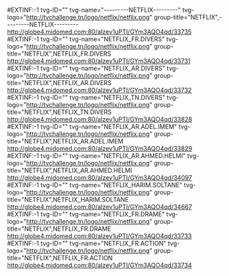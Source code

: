 #EXTINF:-1 tvg-ID="" tvg-name="---------NETFLIX---------" tvg-logo="http://tvchallenge.tn/logo/netflix/netflix.png" group-title="NETFLIX",---------NETFLIX---------
http://globe4.midomed.com:80/aIzev1uPTI/GYm3AQO4qd/33735
#EXTINF:-1 tvg-ID="" tvg-name="NETFLIX_FR.DIVERS" tvg-logo="http://tvchallenge.tn/logo/netflix/netflix.png" group-title="NETFLIX",NETFLIX_FR.DIVERS
http://globe4.midomed.com:80/aIzev1uPTI/GYm3AQO4qd/33731
#EXTINF:-1 tvg-ID="" tvg-name="NETFLIX_AR.DIVERS" tvg-logo="http://tvchallenge.tn/logo/netflix/netflix.png" group-title="NETFLIX",NETFLIX_AR.DIVERS
http://globe4.midomed.com:80/aIzev1uPTI/GYm3AQO4qd/33732
#EXTINF:-1 tvg-ID="" tvg-name="NETFLIX_TN.DIVERS" tvg-logo="http://tvchallenge.tn/logo/netflix/netflix.png" group-title="NETFLIX",NETFLIX_TN.DIVERS
http://globe4.midomed.com:80/aIzev1uPTI/GYm3AQO4qd/33828
#EXTINF:-1 tvg-ID="" tvg-name="NETFLIX_AR.ADEL.IMEM" tvg-logo="http://tvchallenge.tn/logo/netflix/netflix.png" group-title="NETFLIX",NETFLIX_AR.ADEL.IMEM
http://globe4.midomed.com:80/aIzev1uPTI/GYm3AQO4qd/33829
#EXTINF:-1 tvg-ID="" tvg-name="NETFLIX_AR.AHMED.HELMI" tvg-logo="http://tvchallenge.tn/logo/netflix/netflix.png" group-title="NETFLIX",NETFLIX_AR.AHMED.HELMI
http://globe4.midomed.com:80/aIzev1uPTI/GYm3AQO4qd/34097
#EXTINF:-1 tvg-ID="" tvg-name="NETFLIX_HARIM.SOLTANE" tvg-logo="http://tvchallenge.tn/logo/netflix/netflix.png" group-title="NETFLIX",NETFLIX_HARIM.SOLTANE
http://globe4.midomed.com:80/aIzev1uPTI/GYm3AQO4qd/34667
#EXTINF:-1 tvg-ID="" tvg-name="NETFLIX_FR.DRAME" tvg-logo="http://tvchallenge.tn/logo/netflix/netflix.png" group-title="NETFLIX",NETFLIX_FR.DRAME
http://globe4.midomed.com:80/aIzev1uPTI/GYm3AQO4qd/33733
#EXTINF:-1 tvg-ID="" tvg-name="NETFLIX_FR.ACTION" tvg-logo="http://tvchallenge.tn/logo/netflix/netflix.png" group-title="NETFLIX",NETFLIX_FR.ACTION
http://globe4.midomed.com:80/aIzev1uPTI/GYm3AQO4qd/33734
